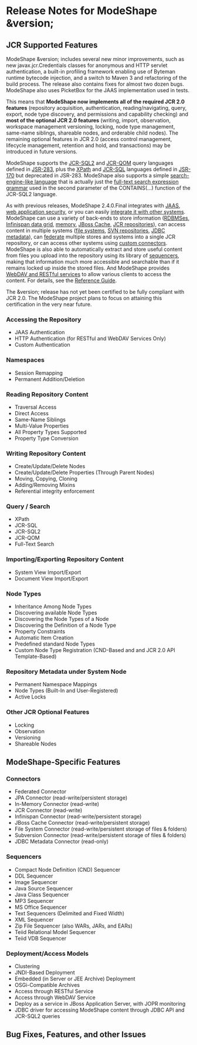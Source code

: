 # Release Notes for ModeShape &version;

## JCR Supported Features

ModeShape &version; includes several new minor improvements, such as new javax.jcr.Credentials classes for 
anonymous and HTTP servlet authentication, a built-in profiling framework enabling use of Byteman runtime
bytecode injection, and a switch to Maven 3 and refactoring of the build process. The release also contains
fixes for almost two dozen bugs. ModeShape also uses PicketBox for the JAAS implementation used in tests.

This means that **ModeShape now implements all of the required JCR 2.0 features** (repository acquisition, 
authentication, reading/navigating, query, export, node type discovery, and permissions and capability 
checking) and **most of the optional JCR 2.0 features** (writing, import, observation, workspace management
versioning, locking, node type management, same-name siblings, shareable nodes, and orderable 
child nodes). The remaining optional features in JCR 2.0 (access control management, 
lifecycle management, retention and hold, and transactions) may be introduced in future versions.

ModeShape supports the [JCR-SQL2][1] and [JCR-QOM][2] query languages defined in [JSR-283][3], plus the [XPath][4] and 
[JCR-SQL][5] languages defined in [JSR-170][6] but deprecated in JSR-283. ModeShape also supports a simple
[search-engine-like language][7] that is actually just the [full-text search expression grammar][8] 
used in the second parameter of the CONTAINS(...) function of the JCR-SQL2 language.

  [1]:  http://docs.jboss.org/modeshape/latest/manuals/reference/html_single/reference-guide-en.html#jcr-sql2-query-language
  [2]:  http://docs.jboss.org/modeshape/latest/manuals/reference/html_single/reference-guide-en.html#jcr-qom-query-language
  [3]:  http://jcp.org/en/jsr/detail?id=283
  [4]:  http://docs.jboss.org/modeshape/latest/manuals/reference/html_single/reference-guide-en.html#jcr-xpath-query-language
  [5]:  http://docs.jboss.org/modeshape/latest/manuals/reference/html_single/reference-guide-en.html#jcr-sql-query-language
  [6]:  http://jcp.org/en/jsr/detail?id=170
  [7]:  http://docs.jboss.org/modeshape/latest/manuals/reference/html_single/reference-guide-en.html#fulltext-search-query-language
  [8]:  http://docs.jboss.org/modeshape/latest/manuals/reference/html_single/reference-guide-en.html#jcr-sql2-full-text-search-constraints

As with previous releases, ModeShape 2.4.0.Final integrates with [JAAS][9], [web application security][10],
or you can easily [integrate it with other systems][11]. ModeShape can use a variety of back-ends to store 
information ([RDBMSes][12], [Infinispan data grid][13], [memory][14], [JBoss Cache][15], [JCR repositories][16]), can access content
in multiple systems ([file systems][17], [SVN repositories][18], [JDBC metadata][19]), can [federate][20] multiple stores and
systems into a single JCR repository, or can access other systems using [custom connectors][21].
ModeShape is also able to automatically extract and store useful content from files you upload into 
the repository using its library of [sequencers][22], making that information much more accessible and 
searchable than if it remains locked up inside the stored files. And ModeShape provides
[WebDAV and RESTful services][23] to allow various clients to access the content. For details, see the [Reference Guide][24].

  [9]:  http://docs.jboss.org/modeshape/latest/manuals/reference/html_single/reference-guide-en.html#jcr-sessions-jaas
  [10]: http://docs.jboss.org/modeshape/latest/manuals/reference/html_single/reference-guide-en.html#jcr-sessions-servlet
  [11]: http://docs.jboss.org/modeshape/latest/manuals/reference/html_single/reference-guide-en.html#jcr-sessions-custom
  [12]: http://docs.jboss.org/modeshape/latest/manuals/reference/html_single/reference-guide-en.html#jdbc-storage-connector
  [13]: http://docs.jboss.org/modeshape/latest/manuals/reference/html_single/reference-guide-en.html#infinispan-connector
  [14]: http://docs.jboss.org/modeshape/latest/manuals/reference/html_single/reference-guide-en.html#in-memory-connector
  [15]: http://docs.jboss.org/modeshape/latest/manuals/reference/html_single/reference-guide-en.html#jboss-cache-connector
  [16]: http://docs.jboss.org/modeshape/latest/manuals/reference/html_single/reference-guide-en.html#jcr-connector
  [17]: http://docs.jboss.org/modeshape/latest/manuals/reference/html_single/reference-guide-en.html#file-system-connector
  [18]: http://docs.jboss.org/modeshape/latest/manuals/reference/html_single/reference-guide-en.html#subversion-connector
  [19]: http://docs.jboss.org/modeshape/latest/manuals/reference/html_single/reference-guide-en.html#jdbc-metadata-connector
  [20]: http://docs.jboss.org/modeshape/latest/manuals/reference/html_single/reference-guide-en.html#federation-connector
  [21]: http://docs.jboss.org/modeshape/latest/manuals/reference/html_single/reference-guide-en.html#custom-connectors
  [22]: http://docs.jboss.org/modeshape/latest/manuals/reference/html_single/reference-guide-en.html#sequencing_framework
  [23]: http://docs.jboss.org/modeshape/latest/manuals/reference/html_single/reference-guide-en.html#web-access
  [24]: http://docs.jboss.org/modeshape/latest/manuals/reference/html_single/reference-guide-en.html

The &version; release has not yet been certified to be fully compliant with JCR 2.0. The ModeShape 
project plans to focus on attaining this certification in the very near future.


### Accessing the Repository
- JAAS Authentication
- HTTP Authentication (for RESTful and WebDAV Services Only)
- Custom Authentication

### Namespaces
- Session Remapping
- Permanent Addition/Deletion

### Reading Repository Content
- Traversal Access
- Direct Access
- Same-Name Siblings
- Multi-Value Properties
- All Property Types Supported
- Property Type Conversion

### Writing Repository Content
- Create/Update/Delete Nodes
- Create/Update/Delete Properties (Through Parent Nodes)
- Moving, Copying, Cloning
- Adding/Removing Mixins
- Referential integrity enforcement

### Query / Search
- XPath
- JCR-SQL
- JCR-SQL2
- JCR-QOM
- Full-Text Search

### Importing/Exporting Repository Content
- System View Import/Export
- Document View Import/Export

### Node Types
- Inheritance Among Node Types
- Discovering available Node Types
- Discovering the Node Types of a Node
- Discovering the Definition of a Node Type
- Property Constraints
- Automatic Item Creation
- Predefined standard Node Types
- Custom Node Type Registration (CND-Based and and JCR 2.0 API Template-Based)

### Repository Metadata under System Node
- Permanent Namespace Mappings
- Node Types (Built-In and User-Registered)
- Active Locks

### Other JCR Optional Features
- Locking
- Observation
- Versioning
- Shareable Nodes

## ModeShape-Specific Features

### Connectors
- Federated Connector
- JPA Connector (read-write/persistent storage)
- In-Memory Connector (read-write)
- JCR Connector (read-write)
- Infinispan Connector (read-write/persistent storage)
- JBoss Cache Connector (read-write/persistent storage)
- File System Connector (read-write/persistent storage of files & folders)
- Subversion Connector (read-write/persistent storage of files & folders)
- JDBC Metadata Connector (read-only)

### Sequencers
- Compact Node Definition (CND) Sequencer
- DDL Sequencer
- Image Sequencer
- Java Source Sequencer
- Java Class Sequencer
- MP3 Sequencer
- MS Office Sequencer
- Text Sequencers (Delimited and Fixed Width)
- XML Sequencer
- Zip File Sequencer (also WARs, JARs, and EARs)
- Teiid Relational Model Sequencer
- Teiid VDB Sequencer

### Deployment/Access Models
- Clustering
- JNDI-Based Deployment
- Embedded (in Server or JEE Archive) Deployment
- OSGi-Compatible Archives
- Access through RESTful Service
- Access through WebDAV Service
- Deploy as a service in JBoss Application Server, with JOPR monitoring
- JDBC driver for accessing ModeShape content through JDBC API and JCR-SQL2 queries

## Bug Fixes, Features, and other Issues
            